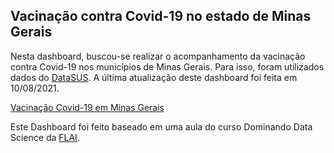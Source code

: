 ## Vacinação contra Covid-19 no estado de Minas Gerais

Nesta dashboard, buscou-se realizar o acompanhamento da vacinação contra Covid-19 nos municípios de Minas Gerais.
Para isso, foram utilizados dados do [DataSUS](https://opendatasus.saude.gov.br/dataset/covid-19-vacinacao/resource/ef3bd0b8-b605-474b-9ae5-c97390c197a8).
A última atualização deste dashboard foi feita em 10/08/2021.

[Vacinação Covid-19 em Minas Gerais](https://app.powerbi.com/view?r=eyJrIjoiYzZkMDMzMWEtMWNjNi00Nzk2LWJmOTgtZTA5YmQ3MWEyNzYzIiwidCI6IjM4ZGM0ZTI4LTUzMzQtNGU2ZC04NzhiLTNlZmZjMThiMGViNSJ9)

Este Dashboard foi feito baseado em uma aula do curso Dominando Data Science da [FLAI](https://www.flai.com.br).
